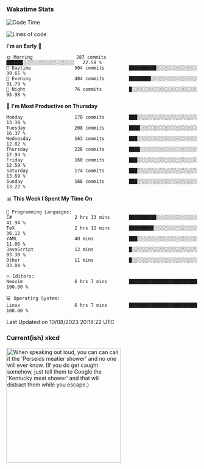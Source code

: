 ### Wakatime Stats
<!--START_SECTION:waka-->
![Code Time](http://img.shields.io/badge/Code%20Time-1%2C908%20hrs%201%20min-blue)

![Lines of code](https://img.shields.io/badge/From%20Hello%20World%20I%27ve%20Written-774.0%20thousand%20lines%20of%20code-blue)

**I'm an Early 🐤** 

```text
🌞 Morning                287 commits         ██████░░░░░░░░░░░░░░░░░░░   22.58 % 
🌆 Daytime                504 commits         ██████████░░░░░░░░░░░░░░░   39.65 % 
🌃 Evening                404 commits         ████████░░░░░░░░░░░░░░░░░   31.79 % 
🌙 Night                  76 commits          █░░░░░░░░░░░░░░░░░░░░░░░░   05.98 % 
```
📅 **I'm Most Productive on Thursday** 

```text
Monday                   170 commits         ███░░░░░░░░░░░░░░░░░░░░░░   13.38 % 
Tuesday                  208 commits         ████░░░░░░░░░░░░░░░░░░░░░   16.37 % 
Wednesday                163 commits         ███░░░░░░░░░░░░░░░░░░░░░░   12.82 % 
Thursday                 228 commits         ████░░░░░░░░░░░░░░░░░░░░░   17.94 % 
Friday                   160 commits         ███░░░░░░░░░░░░░░░░░░░░░░   12.59 % 
Saturday                 174 commits         ███░░░░░░░░░░░░░░░░░░░░░░   13.69 % 
Sunday                   168 commits         ███░░░░░░░░░░░░░░░░░░░░░░   13.22 % 
```


📊 **This Week I Spent My Time On** 

```text
💬 Programming Languages: 
C#                       2 hrs 33 mins       ██████████░░░░░░░░░░░░░░░   41.94 % 
TeX                      2 hrs 12 mins       █████████░░░░░░░░░░░░░░░░   36.12 % 
YAML                     40 mins             ███░░░░░░░░░░░░░░░░░░░░░░   11.06 % 
JavaScript               12 mins             █░░░░░░░░░░░░░░░░░░░░░░░░   03.30 % 
Other                    11 mins             █░░░░░░░░░░░░░░░░░░░░░░░░   03.04 % 

🔥 Editors: 
Neovim                   6 hrs 7 mins        █████████████████████████   100.00 % 

💻 Operating System: 
Linux                    6 hrs 7 mins        █████████████████████████   100.00 % 
```


 Last Updated on 10/08/2023 20:18:22 UTC
<!--END_SECTION:waka-->

### Current(ish) xkcd
<a id="xkcd-a" title="When speaking out loud, you can can call it the 'Perseids meatier shower' and no one will ever know. (If you do get caught somehow, just tell them to Google the 'Kentucky meat shower' and that will distract them while you escape.)" href="https://www.xkcd.com" target="_blank">
        <img align="center" id="xkcd-img" src="https://imgs.xkcd.com/comics/perseids_pronunciation.png" alt="When speaking out loud, you can can call it the 'Perseids meatier shower' and no one will ever know. (If you do get caught somehow, just tell them to Google the 'Kentucky meat shower' and that will distract them while you escape.)" height=300 />
</a>
